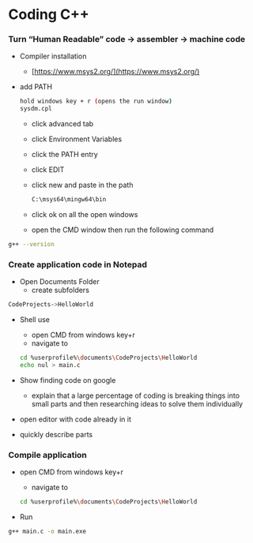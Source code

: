 
# Coding C++

### Turn “Human Readable” code → assembler → machine code

- Compiler installation
    - [https://www.msys2.org/](https://www.msys2.org/)
- add PATH
    
    ```bash
    hold windows key + r (opens the run window)
    sysdm.cpl
    ```
    
    - click advanced tab
    - click Environment Variables
    - click the PATH entry
    - click EDIT
    - click new and paste in the path
        
        ```bash
        C:\msys64\mingw64\bin
        ```
        
    
    - click ok on all the open windows
    - open the CMD window then run the following command

```bash
g++ --version
```

### Create application code in Notepad

- Open Documents Folder
    - create subfolders

```bash
CodeProjects->HelloWorld
```

- Shell use
    - open CMD from windows key+r
    - navigate to <copy link from explorer window>
    
    ```bash
    cd %userprofile%\documents\CodeProjects\HelloWorld
    echo nul > main.c
    ```
    
- Show finding code on google
    - explain that a large percentage of coding is breaking things into small parts and then researching ideas to solve them individually
- open editor with code already in it
- quickly describe parts

### Compile application

- open CMD from windows key+r
    - navigate to <copy link from explorer window>
    
    ```bash
    cd %userprofile%\documents\CodeProjects\HelloWorld
    ```
    
- Run

```bash
g++ main.c -o main.exe
```
